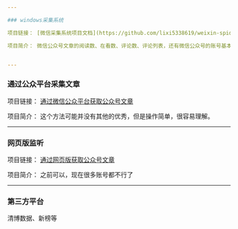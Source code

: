 ```yaml
---

### windows采集系统

项目链接： [微信采集系统项目文档](https://github.com/lixi5338619/weixin-spider)

项目简介： 微信公众号文章的阅读数、在看数、评论数、评论列表，还有微信公众号的账号基本信息。


---
```


### 通过公众平台采集文章

项目链接： [通过微信公众平台获取公众号文章](https://blog.csdn.net/weixin_43582101/article/details/103682490)

项目简介： 这个方法可能并没有其他的优秀，但是操作简单，很容易理解。

---

### 网页版监听

项目链接： [通过网页版获取公众号文章](https://blog.csdn.net/weixin_43582101/article/details/100306681)

项目简介： 之前可以，现在很多账号都不行了

---

### 第三方平台

清博数据、新榜等